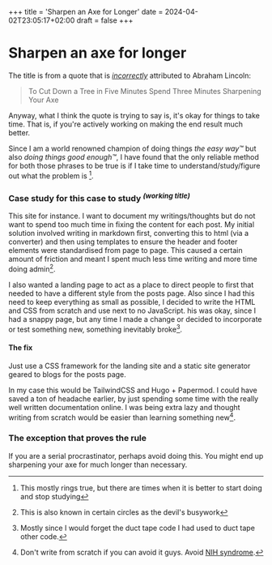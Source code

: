 +++
title = 'Sharpen an Axe for Longer'
date = 2024-04-02T23:05:17+02:00
draft = false
+++

# Sharpen an axe for longer

The title is from a quote that is [*incorrectly*](https://quoteinvestigator.com/2014/03/29/sharp-axe/) attributed to Abraham Lincoln: 
> To Cut Down a Tree in Five Minutes Spend Three Minutes Sharpening Your Axe

Anyway, what I think the quote is trying to say is, it's okay for things to take time. That is, if you're actively working on making the end result much better. 

Since I am a world renowned champion of doing things *the easy way™* but also *doing things good enough™*, I have found that the only reliable method for both those phrases to be true is if I take time to understand/study/figure out what the problem is [^1]. 

### Case study for this case to study <sup>*(working title)*</sup>

This site for instance. I want to document my writings/thoughts but do not want to spend too much time in fixing the content for each post. My initial solution involved writing in markdown first, converting this to html (via a converter) and then using templates to ensure the header and footer elements were standardised from page to page. This caused a certain amount of friction and meant I spent much less time writing and more time doing admin[^2].

I also wanted a landing page to act as a place to direct people to first that needed to have a different style from the posts page. Also since I had this need to keep everything as small as possible, I decided to write the HTML and CSS from scratch and use next to no JavaScript. his was okay, since I had a snappy page, but any time I made a change or decided to incorporate or test something new, something inevitably broke[^3]. 

#### The fix

Just use a CSS framework for the landing site and a static site generator geared to blogs for the posts page. 

In my case this would be TailwindCSS and Hugo + Papermod. I could have saved a ton of headache earlier, by just spending some time with the really well written documentation online. I was being extra lazy and thought writing from scratch would be easier than learning something new[^4]. 


### The exception that proves the rule

If you are a serial procrastinator, perhaps avoid doing this. You might end up sharpening your axe for much longer than necessary. 



[^1]: This mostly rings true, but there are times when it is better to start doing and stop studying
[^2]: This is also known in certain circles as the devil's busywork[^5]
[^3]: Mostly since I would forget the duct tape code I had used to duct tape other code. 
[^4]: Don't write from scratch if you can avoid it guys. Avoid [NIH syndrome](https://en.wikipedia.org/wiki/Not_invented_here).  
[^5]: The circle I mention is currently one person as of the writing of this post, i.e. myself. 